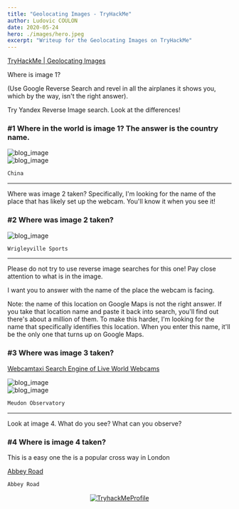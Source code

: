 ```yaml
---
title: "Geolocating Images - TryHackMe"
author: Ludovic COULON
date: 2020-05-24
hero: ./images/hero.jpeg
excerpt: "Writeup for the Geolocating Images on TryHackMe"
---
```


[TryHackMe | Geolocating Images](https://tryhackme.com/room/geolocatingimages)

Where is image 1?

(Use Google Reverse Search and revel in all the airplanes it shows you, which by the way, isn't the right answer).

Try Yandex Reverse Image search. Look at the differences!

### #1 Where in the world is image 1? The answer is the country name.

<div className="Image__Medium">
  <img src="https://imgur.com/9QUIrGj.png" alt="blog_image" />
</div>

<div className="Image__Medium">
  <img src="https://imgur.com/1fkczwe.png" alt="blog_image" />
</div>

```bash
China
```

---

Where was image 2 taken? Specifically, I'm looking for the name of the place that has likely set up the webcam. You'll know it when you see it!

### #2 Where was image 2 taken?

<div className="Image__Medium">
  <img src="https://imgur.com/56Zh3s3.png" alt="blog_image" />
</div>

```bash
Wrigleyville Sports
```

---

Please do not try to use reverse image searches for this one! Pay close attention to what is in the image.

I want you to answer with the name of the place the webcam is facing.

Note: the name of this location on Google Maps is not the right answer. If you take that location name and paste it back into search, you'll find out there's about a million of them. To make this harder, I'm looking for the name that specifically identifies this location. When you enter this name, it'll be the only one that turns up on Google Maps.

### #3 Where was image 3 taken?

[Webcamtaxi Search Engine of Live World Webcams](https://www.webcamtaxi.com/en/search.html?searchword=paris&searchphrase=all)

<div className="Image__Medium">
  <img src="https://imgur.com/Vful2V0.png" alt="blog_image" />
</div>

<div className="Image__Medium">
  <img src="https://imgur.com/eiWDGhl.png" alt="blog_image" />
</div>

```bash
Meudon Observatory
```

---

Look at image 4. What do you see? What can you observe?

### #4 Where is image 4 taken?

This is a easy one the is a popular cross way in London

[Abbey Road](https://www.visitlondon.com/things-to-do/place/35809687-abbey-road)

```bash
Abbey Road
```

<center>
  <a href="https://tryhackme.com/p/boperXD" target="_blank">
    <img src="https://i.imgur.com/GAKz5CS.png" alt="TryhackMeProfile" />
  </a>
</center>
